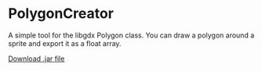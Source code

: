 # PolygonCreator
A simple tool for the libgdx Polygon class. You can draw a polygon around a sprite and export it as a float array.

[Download .jar file](https://github.com/kdenzel/PolygonCreator/releases/download/v1.1/PolygonCreator.jar)
